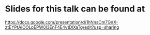 # Slides for this talk can be found at
https://docs.google.com/presentation/d/1hNnsCm7GnX-ztEYPtAiOOLpEPW0I3EnF4E4vtDlXaTg/edit?usp=sharing
